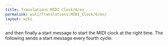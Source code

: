 ```yaml
---
title: Translations:MIDI Clock/6/en
permalink: wiki/Translations:MIDI_Clock/6/en/
layout: wiki
---
```


and then finally a start message to start the MIDI clock at the right
time. The following sends a start message every fourth cycle:
